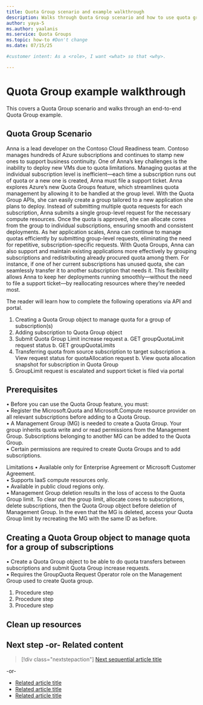 ```yaml
---
title: Quota Group scenario and example walkthrough
description: Walks through Quota Group scenario and how to use quota group operations to self-manage quota.
author: yaya-5
ms.author: yaalanis
ms.service: Quota Groups
ms.topic: how-to #Don't change
ms.date: 07/15/25

#customer intent: As a <role>, I want <what> so that <why>.

---
```


<!-- --------------------------------------

- Use this template with pattern instructions for:

How To

- Before you sign off or merge:

Remove all comments except the customer intent.

- Feedback:

https://aka.ms/patterns-feedback

-->

# Quota Group example walkthrough

<!-- Required: Article headline - H1

Identify the product or service and the task the
article describes.

-->

This covers a Quota Group scenario and walks through an end-to-end Quota Group example. 

## Quota Group Scenario
Anna is a lead developer on the Contoso Cloud Readiness team. Contoso manages hundreds of Azure subscriptions and continues to stamp new ones to support business continuity. One of Anna’s key challenges is the inability to deploy new VMs due to quota limitations. Managing quotas at the individual subscription level is inefficient—each time a subscription runs out of quota or a new one is created, Anna must file a support ticket.
Anna explores Azure’s new Quota Groups feature, which streamlines quota management by allowing it to be handled at the group level. With the Quota Group APIs, she can easily create a group tailored to a new application she plans to deploy. Instead of submitting multiple quota requests for each subscription, Anna submits a single group-level request for the necessary compute resources. Once the quota is approved, she can allocate cores from the group to individual subscriptions, ensuring smooth and consistent deployments. As her application scales, Anna can continue to manage quotas efficiently by submitting group-level requests, eliminating the need for repetitive, subscription-specific requests.
With Quota Groups, Anna can also support and maintain existing applications more effectively by grouping subscriptions and redistributing already procured quota among them. For instance, if one of her current subscriptions has unused quota, she can seamlessly transfer it to another subscription that needs it. This flexibility allows Anna to keep her deployments running smoothly—without the need to file a support ticket—by reallocating resources where they’re needed most.

The reader will learn how to complete the following operations via API and portal.
1.	Creating a Quota Group object to manage quota for a group of subscription(s)
2.	Adding subscription to Quota Group object 
3.	Submit Quota Group Limit increase request
  a.	GET groupQuotaLimit request status
  b.	GET groupQuotaLimits
4.	Transferring quota from source subscription to target subscription 
  a.	View request status for quotaAllocation request
  b.	View quota allocation snapshot for subscription in Quota Group
5.	GroupLimit request is escalated and support ticket is filed via portal

<!-- Required: Introductory paragraphs (no heading)

Write a brief introduction that can help the user
determine whether the article is relevant for them
and to describe the task the article covers.

-->

## Prerequisites
•	Before you can use the Quota Group feature, you must:  
•	Register the Microsoft.Quota and Microsoft.Compute resource provider on all relevant subscriptions before adding to a Quota Group.  
•	A Management Group (MG) is needed to create a Quota Group. Your group inherits quota write and or read permissions from the Management Group. Subscriptions belonging to another MG can be added to the Quota Group.  
•	Certain permissions are required to create Quota Groups and to add subscriptions.  

Limitations
•	Available only for Enterprise Agreement or Microsoft Customer Agreement.  
•	Supports IaaS compute resources only.  
•	Available in public cloud regions only.  
•	Management Group deletion results in the loss of access to the Quota Group limit. To clear out the group limit, allocate cores to subscriptions, delete subscriptions, then the Quota Group object before deletion of Management Group. In the even that the MG is deleted, access your Quota Group limit by recreating the MG with the same ID as before.  


<!-- Optional: Prerequisites - H2

If included, "Prerequisites" must be the first H2 in the article.

List any items that are needed to complete the How To,
such as permissions or software.

If you need to sign in to a portal to complete the How To, 
provide instructions and a link.

-->

## Creating a Quota Group object to manage quota for a group of subscriptions

•	Create a Quota Group object to be able to do quota transfers between subscriptions and submit Quota Group increase requests.  
•	Requires the GroupQuota Request Operator role on the Management Group used to create Quota group.  


1. Procedure step
1. Procedure step
1. Procedure step

<!-- Required: Steps to complete the task - H2

In one or more H2 sections, organize procedures. A section
contains a major grouping of steps that help the user complete
a task.

Begin each section with a brief explanation for context, and
provide an ordered list of steps to complete the procedure.

If it applies, provide sections that describe alternative tasks or
procedures.

-->

## Clean up resources

<!-- Optional: Steps to clean up resources - H2

Provide steps the user can take to clean up resources that
they might no longer need.

-->

## Next step -or- Related content

> [!div class="nextstepaction"]
> [Next sequential article title](link.md)

-or-

* [Related article title](link.md)
* [Related article title](link.md)
* [Related article title](link.md)

<!-- Optional: Next step or Related content - H2

Consider adding one of these H2 sections (not both):

A "Next step" section that uses 1 link in a blue box 
to point to a next, consecutive article in a sequence.

-or- 

A "Related content" section that lists links to 
1 to 3 articles the user might find helpful.

-->

<!--

Remove all comments except the customer intent
before you sign off or merge to the main branch.

-->
